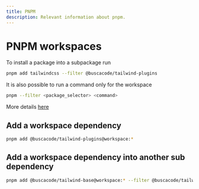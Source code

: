 ```yaml
---
title: PNPM
description: Relevant information about pnpm.
---
```


# PNPM workspaces

To install a package into a subpackage run

```bash
pnpm add tailwindcss --filter @buscacode/tailwind-plugins
```

It is also possible to run a command only for the workspace

```bash
pnpm --filter <package_selector> <command>
```

More details [here](https://pnpm.io/filtering)

## Add a workspace dependency

```bash
pnpm add @buscacode/tailwind-plugins@workspace:*
```

## Add a workspace dependency into another sub dependency

```bash
pnpm add @buscacode/tailwind-base@workspace:* --filter @buscacode/tailwind-utils
```
